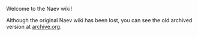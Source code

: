 Welcome to the Naev wiki!

Although the original Naev wiki has been lost, you can see the old archived version at [archive.org](https://web.archive.org/web/20190425005145/http://wiki.naev.org/wiki/Main_Page).